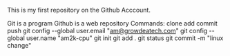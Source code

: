 
This is my first repository on the Github Acccount.

Git is a program
Github is a web repository
Commands:
clone
add
commit
push
git config --global user.email "am@growdeatech.com"
git config --global user.name "am2k-cpu"
git init
git add .
git status
git commit -m "linux change"
